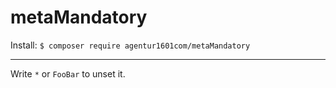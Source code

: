 # metaMandatory

Install: `$ composer require agentur1601com/metaMandatory`

---

Write `*` or `FooBar` to unset it.

